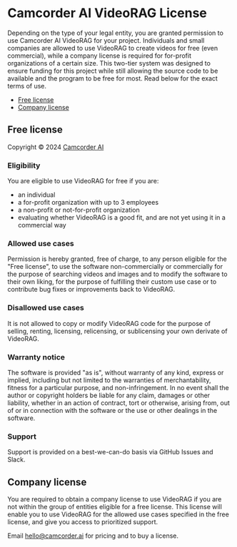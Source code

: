 # Camcorder AI VideoRAG License

Depending on the type of your legal entity, you are granted permission to use Camcorder AI VideoRAG for your project. Individuals and small companies are allowed to use VideoRAG to create videos for free (even commercial), while a company license is required for for-profit organizations of a certain size. This two-tier system was designed to ensure funding for this project while still allowing the source code to be available and the program to be free for most. Read below for the exact terms of use.

- [Free license](#free-license)
- [Company license](#company-license)

## Free license

Copyright © 2024 [Camcorder AI](https://www.camcorder.ai/)

### Eligibility

You are eligible to use VideoRAG for free if you are:

- an individual
- a for-profit organization with up to 3 employees
- a non-profit or not-for-profit organization
- evaluating whether VideoRAG is a good fit, and are not yet using it in a commercial way

### Allowed use cases

Permission is hereby granted, free of charge, to any person eligible for the "Free license", to use the software non-commercially or commercially for the purpose of searching videos and images and to modify the software to their own liking, for the purpose of fulfilling their custom use case or to contribute bug fixes or improvements back to VideoRAG.

### Disallowed use cases

It is not allowed to copy or modify VideoRAG code for the purpose of selling, renting, licensing, relicensing, or sublicensing your own derivate of VideoRAG.

### Warranty notice

The software is provided "as is", without warranty of any kind, express or implied, including but not limited to the warranties of merchantability, fitness for a particular purpose, and non-infringement. In no event shall the author or copyright holders be liable for any claim, damages or other liability, whether in an action of contract, tort or otherwise, arising from, out of or in connection with the software or the use or other dealings in the software.

### Support

Support is provided on a best-we-can-do basis via GitHub Issues and Slack.

## Company license

You are required to obtain a company license to use VideoRAG if you are not within the group of entities eligible for a free license. This license will enable you to use VideoRAG for the allowed use cases specified in the free license, and give you access to prioritized support.

Email [hello@camcorder.ai](mailto:hello@camcorder.ai?subject="VideoRAG%20inquiry") for pricing and to buy a license.

